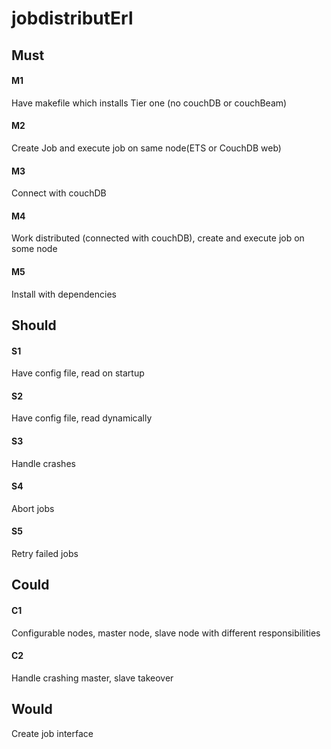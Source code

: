 jobdistributErl
===============

## Must
#### M1
Have makefile which installs Tier one (no couchDB or couchBeam)
#### M2
Create Job and execute job on same node(ETS or CouchDB web)
#### M3
Connect with couchDB
#### M4
Work distributed (connected with couchDB), create and 
execute job on some node
#### M5
Install with dependencies

## Should 
#### S1
Have config file, read on startup
#### S2
Have config file, read dynamically
#### S3
Handle crashes
#### S4
Abort jobs
#### S5
Retry failed jobs
## Could
#### C1
Configurable nodes, master node, slave node with different
responsibilities
#### C2
Handle crashing master, slave takeover
## Would
Create job interface 
